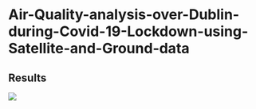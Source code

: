 # Air-Quality-analysis-over-Dublin-during-Covid-19-Lockdown-using-Satellite-and-Ground-data
## Results
![](Air-Quality-analysis-over-Dublin-during-Covid-19-Lockdown-using-Satellite-and-Ground-data/charts/NO2.gif)

